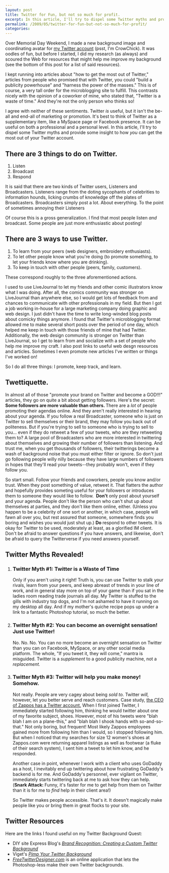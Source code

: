 ```yaml
---
layout: post
title: Twitter for Fun, but not so much for profit.
excerpt: In this article, I'll try to dispel some Twitter myths and provide some insight to how you can get the most out of your Twitter account.
permalink: /2009/05/twitter-for-fun-but-not-so-much-for-profit/
categories: 
---
```

Over Memorial Day Weekend, I made a new background image and coordinating avatar for <a href="http://twitter.com/crowchick">my Twitter account</a> (psst, I'm CrowChick). It was oodles of fun, but before I started, I did my research (as always) and scoured the Web for resources that might help me improve my background (see the bottom of this post for a list of said resources).

I kept running into articles about "how to get the most out of Twitter," articles from people who promised that with Twitter, you could "build a publicity powerhouse" and "harness the power of the masses." This is of course, a very tall order for the microblogging site to fulfill. This contrasts nicely with the opinion of a coworker of mine, who stated that, "Twitter is a waste of time." And they're not the only person who thinks so!

I agree with neither of these sentiments. Twitter <em>is</em> useful, but it isn't the be-all and end-all of marketing or promotion. It's best to think of Twitter as a supplementary item, like a MySpace page or Facebook presence. It can be useful on both a professional and a personal level. In this article, I'll try to dispel some Twitter myths and provide some insight to how <em>you</em> can get the most out of your Twitter account.
<h2>There are 3 things to do on Twitter.</h2>
<ol>
  <li>Listen</li>
  <li>Broadcast</li>
  <li>Respond</li>
</ol>
It is said that there are two kinds of Twitter users, Listeners and Broadcasters. Listeners range from the doting sycophants of celebrities to information hounds, licking crumbs of knowledge off the plates of Broadcasters. Broadcasters simply post a lot. About everything. To the point of sometimes annoying their Listeners

Of course this is a gross generalization. I find that most people listen <em>and</em> broadcast. Some people are just more enthusiastic about posting!
<h2>There are 3 ways to use Twitter.</h2>
<ol>
  <li>To learn from your peers (web designers, embroidery enthusiasts).</li>
  <li>To let other people know what you're doing (to promote something, to let your friends know where you are drinking).</li>
  <li>To keep in touch with other people (peers, family, customers).</li>
</ol>
These correspond roughly to the three aforementioned actions.

I used to use LiveJournal to let my friends and other comic illustrators know what I was doing. After all, the comics community was stronger on LiveJournal than anywhere else, so I would get lots of feedback from and chances to communicate with other professionals in my field. But then I got a job working in-house for a large marketing company doing graphic and web design. I just didn't have the time to write long-winded blog posts about comicky things anymore. I found that Twitter's microblogging format allowed me to make several short posts over the period of one day, which helped me keep in touch with those friends of mine that had Twitter. Additionally, the web design community is stronger on Twitter than LiveJournal, so I get to learn from and socialize with a set of people who help me improve my craft. I also post links to useful web desgn resources and articles. Sometimes I even promote new articles I've written or things I've worked on!

So I do all three things: I promote, keep track, and learn.
<h2>Twettiquette.</h2>
In almost all of those "promote your brand on Twitter and become a GOD!!!" articles, they go on quite a bit about getting followers. Here's the secret: <strong>Some followers are more valuable than others. </strong>There are a <em>lot</em> of people promoting their agendas online. And they aren't really interested in hearing about your agenda. If you follow a real Broadcaster, someone who is just on Twitter to sell themselves or their brand, they may follow you back out of politeness. But if you're trying to sell to someone who is trying to sell to you... even if they do retweet a few of your tweets, who are they retweeting them to? A large pool of Broadcasters who are more interested in twittering about themselves and growing their number of followers than listening. And trust me, when you get thousands of followers, their twitterings become a wash of background noise that you must either filter or ignore. So don't just go following people willy nilly because they have large numbers of followers in hopes that they'll read your tweets--they probably won't, even if they follow you.

So start small. Follow your friends and coworkers, people you know and/or trust. When they post something of value, retweet it. That flatters the author and hopefully provides someting useful for your followers or introduces them to someone they would like to follow.  <strong>Don't</strong> only post about yourself and your agenda. People don't like the person who can't shut up about themselves at parties, and they don't like them online, either. (Unless you happen to be a celebrity of one sort or another, in which case, people will fawn all over you, but rest assured that someone, somewhere finds you boring and wishes you would just shut up.) <strong>Do </strong>respond to other tweets. It is okay for Twitter to be used, moderately at least, as a glorified IM client. Don't be afraid to answer questions if you have answers, and likewise, don't be afraid to query the Twitterverse if you need answers yourself.
<h2>Twitter Myths Revealed!</h2>
<ol>
  <li>
<h3>Twitter Myth #1: Twitter is a Waste of Time</h3>
Only if you aren't using it right! Truth is, you can use Twitter to stalk your rivals, learn from your peers, and keep abreast of trends in your line of work, and in general stay more on top of your game than if you sat in the ladies room reading trade journals all day. My Twitter is stuffed to the gills with industry top dogs, and I'm not ashamed to have it running on my desktop all day. And if my mother's quiche recipe pops up under a link to a fantastic Photoshop tutorial, so much the better.</li>
  <li>
<h3>Twitter Myth #2: You can become an overnight sensation! Just use Twitter!</h3>
No. No. No. You can no more become an overnight sensation on Twitter than you can on Facebook, MySpace, or any other social media platform. The whole, "If you tweet it, they will come," mantra is misguided. Twitter is a <em>supplement</em> to a good publicity machine, not a <em>replacement.</em></li>
  <li>
<h3>Twitter Myth #3: Twitter will help you make money! Somehow.</h3>
Not really. People are very cagey about being <em>sold to. </em>Twitter<em> will, </em>however, let you better serve and reach customers. Case study, <a href="http://zappos.com/">the CEO of Zappos</a><a href="http://twitter.com/Zappos"> has a Twitter account.</a> When I first joined Twitter, I immediately started following him, thinking he would twitter about one of my favorite subject, shoes. However, most of his tweets were "blah blah I am on a plane-this," and "blah blah I shook hands with so-and-so-that." Not only boring, but frequent! Most likely Zappos employees gained more from following him than I would, so I stopped following him. But when I noticed that my searches for size 12 women's shoes at Zappos.com were returning apparel listings as well as footwear (a fluke of their search system), I sent him a tweet to let him know, and he responded.

Another case in point, whenever I work with a client who uses GoDaddy as a host, I inevitably end up twittering about how frustrating GoDaddy's backend is for me. And GoDaddy's personnel, ever vigilant on Twitter, immediately starts twittering back at me to ask how they can help. (<strong>Snark Attack: </strong>Funny, it's faster for me to get help from them on Twitter than it is for me to <em>find </em>help in their client area!)

So Twitter makes people accessible. That's it. It doesn't magically make people like you or bring them in great flocks to your site.</li>
</ol>
<h2>Twitter Resources</h2>
Here are the links I found useful on my Twitter Background Quest:
<ul>
  <li> DIY site Express Blog's <em><a title="Permanent Link to Brand Recognition: Creating a Custom Twitter Background" rel="bookmark" href="http://www.diysiteexpress.com/blog/2009/04/brand-recognition-creating-a-custom-twitter-background/">Brand Recognition: Creating a Custom Twitter Background</a></em></li>
  <li>Viget's <em><a href="http://www.viget.com/inspire/pimp-your-twitter-background/">Pimp Your Twitter Background</a></em></li>
  <li><em><a href="http://freetwitterdesigner.com/">FreeTwitterDesigner.com</a> </em>is an online application that let<em>s </em>the Photoshop-less make their own Twitter backgrounds.</li>
</ul>